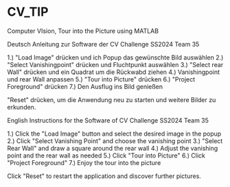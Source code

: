 # CV_TIP
Computer VIsion, Tour into the Picture using MATLAB

Deutsch
Anleitung zur Software der CV Challenge SS2024 Team 35

1.) "Load Image" drücken und ich Popup das gewünschte Bild auswählen
2.) "Select Vanishingpoint" drücken und Fluchtpunkt auswählen
3.) "Select rear Wall" drücken und ein Quadrat um die Rückwabd ziehen
4.) Vanishingpoint und rear Wall anpassen
5.) "Tour into Picture" drücken
6.) "Project Foreground" drücken
7.) Den Ausflug ins Bild genießen

"Reset" drücken, um die Anwendung neu zu starten und weitere Bilder zu erkunden.


English
Instructions for the Software of CV Challenge SS2024 Team 35

1.) Click the "Load Image" button and select the desired image in the popup
2.) Click "Select Vanishing Point" and choose the vanishing point
3.) "Select Rear Wall" and draw a square around the rear wall
4.) Adjust the vanishing point and the rear wall as needed
5.) Click "Tour into Picture"
6.) Click "Project Foreground"
7.) Enjoy the tour into the picture

Click "Reset" to restart the application and discover further pictures. 
